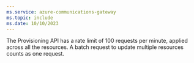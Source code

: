 ```yaml
---
ms.service: azure-communications-gateway
ms.topic: include
ms.date: 10/10/2023
---
```


The Provisioning API has a rate limit of 100 requests per minute, applied across all the resources. A batch request to update multiple resources counts as one request.
